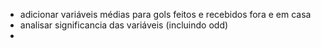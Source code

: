 - adicionar variáveis médias para gols feitos e recebidos fora e em casa
- analisar significancia das variáveis (incluindo odd)
- 